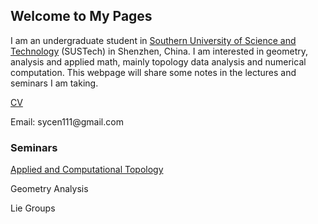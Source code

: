 ## Welcome to My Pages
I am an undergraduate student in [Southern University of Science and Technology](https://www.sustech.edu.cn/) (SUSTech) in Shenzhen, China. I am interested in geometry, analysis and applied math, mainly topology data analysis and numerical computation. This webpage will share some notes in the lectures and seminars I am taking.

 
<p>
 <a href="CV_SiyuCen.pdf" target="_blank">CV</a>
 </p>
 
 <p>
  Email: sycen111@gmail.com
 </p>
  
  
  
<h3><a id="T"></a>Seminars</h3>

         
   <a href="https://sustech-topology.github.io/" target="_blank">Applied and Computational Topology</a> 
   
   Geometry Analysis
   
   Lie Groups
        

